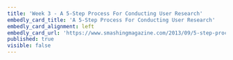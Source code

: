 ```yaml
---
title: 'Week 3 - A 5-Step Process For Conducting User Research'
embedly_card_title: 'A 5-Step Process For Conducting User Research'
embedly_card_alignment: left
embedly_card_url: 'https://www.smashingmagazine.com/2013/09/5-step-process-conducting-user-research/'
published: true
visible: false
---
```


